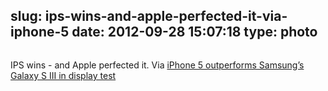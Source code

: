 slug: ips-wins-and-apple-perfected-it-via-iphone-5
date: 2012-09-28 15:07:18
type: photo
---

<a href="http://appleinsider.com/articles/12/09/24/iphone_5_outperforms_samsungs_galaxy_s_iii_in_display_test"><img src="{{@asset.url swerner/tumblr/2012-09-28-ips-wins-and-apple-perfected-it-via-iphone-5-1d0da50db5.jpeg}}" alt=""/></a>

IPS wins - and Apple perfected it. Via [iPhone 5 outperforms Samsung’s Galaxy S III in display test](http://appleinsider.com/articles/12/09/24/iphone_5_outperforms_samsungs_galaxy_s_iii_in_display_test)

